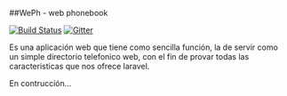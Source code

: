 ﻿##WePh - web phonebook

[![Build Status](https://travis-ci.org/jovib/weph.svg?branch=master)](https://travis-ci.org/jovib/weph) [![Gitter](https://badges.gitter.im/Join%20Chat.svg)](https://gitter.im/jovib/weph?utm_source=badge&utm_medium=badge&utm_campaign=pr-badge)

Es una aplicación web que tiene como sencilla función, la de servir como un simple directorio telefonico web, con el fin de provar todas las caracteristicas que nos ofrece laravel.

En contrucción...